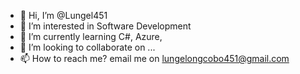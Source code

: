 - 👋 Hi, I’m @Lungel451
- 👀 I’m interested in Software Development
- 🌱 I’m currently learning C#, Azure, 
- 💞️ I’m looking to collaborate on ...
- 📫 How to reach me? email me on lungelongcobo451@gmail.com

<!---
Lungel451/Lungel451 is a ✨ special ✨ repository because its `README.md` (this file) appears on your GitHub profile.
You can click the Preview link to take a look at your changes.
--->
